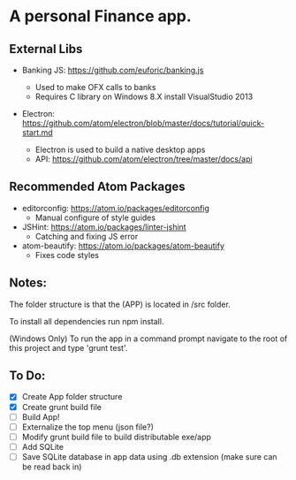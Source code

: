 # A personal Finance app.

## External Libs
* Banking JS: https://github.com/euforic/banking.js
  * Used to make OFX calls to banks
  * Requires C library on Windows 8.X install VisualStudio 2013

* Electron: https://github.com/atom/electron/blob/master/docs/tutorial/quick-start.md
  * Electron is used to build a native desktop apps
  * API: https://github.com/atom/electron/tree/master/docs/api

## Recommended Atom Packages
* editorconfig: https://atom.io/packages/editorconfig
  * Manual configure of style guides
* JSHint: https://atom.io/packages/linter-jshint
  * Catching and fixing JS error
* atom-beautify: https://atom.io/packages/atom-beautify
  * Fixes code styles


## Notes:
The folder structure is that the (APP) is located in /src folder.

To install all dependencies run npm install.

(Windows Only)
To run the app in a command prompt navigate to the root of this project and type 'grunt test'.

## To Do:
- [X] Create App folder structure
- [X] Create grunt build file
- [ ] Build App!
- [ ] Externalize the top menu (json file?)
- [ ] Modify grunt build file to build distributable exe/app
- [ ] Add SQLite
- [ ] Save SQLite database in app data using .db extension (make sure can be read back in)
